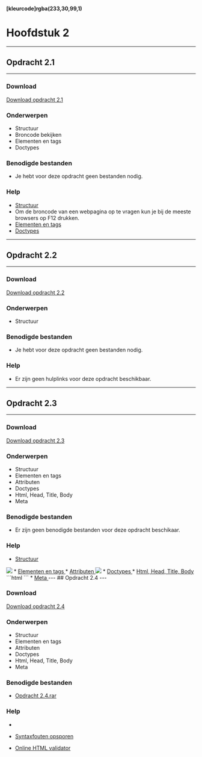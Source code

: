 #### [kleurcode]rgba(233,30,99,1)

# Hoofdstuk 2

---
## Opdracht 2.1
---

### Download
<a href="https://elo.kw1c.nl/CMS/Studie/811%20ICT-Academie/811%20VakkenInhoud/%5BB.14%20HTM%5D%20HTMLCSS/Productie/02.%20Opdrachten/Hoofdstuk%201/Opdracht%202.1.pdf" target="_blank">Download opdracht 2.1</a>

### Onderwerpen
*   Structuur 
*   Broncode bekijken
*   Elementen en tags
*   Doctypes

### Benodigde bestanden
*   Je hebt voor deze opdracht geen bestanden nodig.

### Help
*   <a href="http://www.w3schools.com/html/html_intro.asp" target="_blank">Structuur </a>
*   Om de broncode van een webpagina op te vragen kun je bij de meeste browsers op F12 drukken.
*   <a href="http://www.w3schools.com/html/html_elements.asp" target="_blank">Elementen en tags </a>   
*   <a href="http://www.w3schools.com/tags/tag_doctype.asp" target="_blank">Doctypes </a>  

---
## Opdracht 2.2
---

### Download
<a href="https://elo.kw1c.nl/CMS/Studie/811%20ICT-Academie/811%20VakkenInhoud/%5BB.14%20HTM%5D%20HTMLCSS/Productie/02.%20Opdrachten/Hoofdstuk%201/Opdracht%202.2.pdf" target="_blank">Download opdracht 2.2</a>

### Onderwerpen
*   Structuur

### Benodigde bestanden
*   Je hebt voor deze opdracht geen bestanden nodig.

### Help
*   Er zijn geen hulplinks voor deze opdracht beschikbaar.

---
## Opdracht 2.3
---

### Download
<a href="https://elo.kw1c.nl/CMS/Studie/811%20ICT-Academie/811%20VakkenInhoud/%5BB.14%20HTM%5D%20HTMLCSS/Productie/02.%20Opdrachten/Hoofdstuk%201/Opdracht%202.3.pdf" target="_blank">Download opdracht 2.3</a>

### Onderwerpen
*   Structuur
*   Elementen en tags
*   Attributen
*   Doctypes
*   Html, Head, Title, Body
*   Meta

### Benodigde bestanden
*   Er zijn geen benodigde bestanden voor deze opdracht beschikaar.

### Help
*   <a href="http://www.w3schools.com/html/html_intro.asp" target="_blank">Structuur </a>
<img src="https://elo.kw1c.nl/CMS/Studie/811%20ICT-Academie/811%20VakkenInhoud/%5BB.14%20HTM%5D%20HTMLCSS/Productie/02.%20Opdrachten/Hoofdstuk%202/Resources/Headandbody.jpg">
*   <a href="http://www.w3schools.com/html/html_elements.asp" target="_blank">Elementen en tags </a>
*   <a href="http://www.w3schools.com/html/html_attributes.asp" target="_blank">Attributen </a>  
<img src="https://elo.kw1c.nl/CMS/Studie/811%20ICT-Academie/811%20VakkenInhoud/%5BB.14%20HTM%5D%20HTMLCSS/Productie/02.%20Opdrachten/Hoofdstuk%202/Resources/Attributen.png"> 
*   <a href="http://www.w3schools.com/tags/tag_doctype.asp" target="_blank">Doctypes </a>  
*   <a href="http://www.w3schools.com/html/html_intro.asp" target="_blank">Html, Head, Title, Body </a>     
```html
    <html>
        <head>
            <title>
            </title>
        </head>
        <body>
        </body>
    </html>  
```
*   <a href="http://www.w3schools.com/tags/tag_meta.asp" target="_blank">Meta </a>  
---
## Opdracht 2.4
---

### Download
<a href="https://elo.kw1c.nl/CMS/Studie/811%20ICT-Academie/811%20VakkenInhoud/%5BB.14%20HTM%5D%20HTMLCSS/Productie/02.%20Opdrachten/Hoofdstuk%201/Opdracht%202.4.pdf" target="_blank">Download opdracht 2.4</a>

### Onderwerpen
*   Structuur
*   Elementen en tags
*   Attributen
*   Doctypes
*   Html, Head, Title, Body
*   Meta

### Benodigde bestanden
*   <a href="https://elo.kw1c.nl/CMS/Studie/811%20ICT-Academie/811%20VakkenInhoud/%5BB.14%20HTM%5D%20HTMLCSS/Productie/02.%20Opdrachten/Hoofdstuk%202/Resources/Opdracht%202.4.rar" target="_blank">Opdracht 2.4.rar</a>

### Help
*   

*   <a href="http://www.w3schools.com/html/html5_syntax.asp" target="_blank">Syntaxfouten opsporen </a>  
*   <a href="http://validator.w3.org/check" target="_blank">Online HTML validator </a>  
